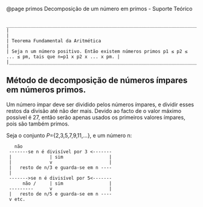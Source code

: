 @page primos Decomposição de um número em primos - Suporte Teórico

     ____________________________________________________________________________________________________________
    |                                                                                                            |
    | Teorema Fundamental da Aritmética                                                                          |
    | Seja n um número positivo. Então existem números primos p1 ≤ p2 ≤ ... ≤ pm, tais que n=p1 x p2 x ... x pm. |
    |____________________________________________________________________________________________________________|

## Método de decomposição de números ímpares em números primos.

Um número ímpar deve ser dividido pelos números ímpares, e dividir esses restos da divisão até não der mais. Devido ao facto de o valor máximo possível é 27, então
serão apenas usados os primeiros valores ímpares, pois são também primos.


 Seja o conjunto *P*={2,3,5,7,9,11,...}, e um número n:


       não
     -------se n é divisível por 3 <-------
     |              | sim                 |
     |              v                     |
     |   resto de n/3 e guarda-se em n ----
     |
     ------->se n é divisível por 5<-------
          não /     | sim                 |
     ---------      v                     |
     |   resto de n/5 e guarda-se em n ----
     v etc.

          



